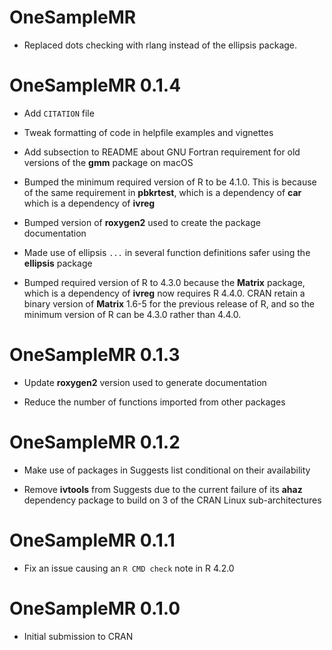 # OneSampleMR

* Replaced dots checking with rlang instead of the ellipsis package.

# OneSampleMR 0.1.4

* Add `CITATION` file

* Tweak formatting of code in helpfile examples and vignettes

* Add subsection to README about GNU Fortran requirement for old versions of the **gmm** package on macOS

* Bumped the minimum required version of R to be 4.1.0. This is because of the same requirement in **pbkrtest**, which is a dependency of **car** which is a dependency of **ivreg**

* Bumped version of **roxygen2** used to create the package documentation

* Made use of ellipsis `...` in several function definitions safer using the **ellipsis** package

* Bumped required version of R to 4.3.0 because the **Matrix** package, which is a dependency of **ivreg** now requires R 4.4.0. CRAN retain a binary version of **Matrix** 1.6-5 for the previous release of R, and so the minimum version of R can be 4.3.0 rather than 4.4.0.

# OneSampleMR 0.1.3

* Update **roxygen2** version used to generate documentation

* Reduce the number of functions imported from other packages

# OneSampleMR 0.1.2

* Make use of packages in Suggests list conditional on their availability

* Remove **ivtools** from Suggests due to the current failure of its **ahaz** dependency package to build on 3 of the CRAN Linux sub-architectures

# OneSampleMR 0.1.1

* Fix an issue causing an `R CMD check` note in R 4.2.0

# OneSampleMR 0.1.0

* Initial submission to CRAN
